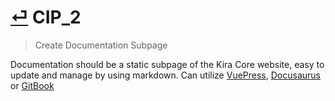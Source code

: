 # [⏎](README.md#Roadmap) CIP_2
> Create Documentation Subpage

Documentation should be a static subpage of the Kira Core website, easy to update and manage by using markdown. Can utilize [VuePress](https://github.com/vuejs/vuepress), [Docusaurus](https://v2.docusaurus.io/) or [GitBook](https://www.gitbook.com/)